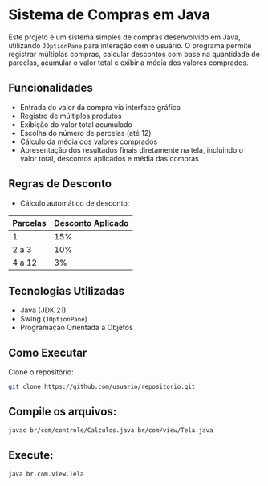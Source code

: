 # Sistema de Compras em Java

Este projeto é um sistema simples de compras desenvolvido em Java, utilizando `JOptionPane` para interação com o usuário. O programa permite registrar múltiplas compras, calcular descontos com base na quantidade de parcelas, acumular o valor total e exibir a média dos valores comprados.

## Funcionalidades

- Entrada do valor da compra via interface gráfica
- Registro de múltiplos produtos
- Exibição do valor total acumulado
- Escolha do número de parcelas (até 12)
- Cálculo da média dos valores comprados
- Apresentação dos resultados finais diretamente na tela, incluindo o valor total, descontos aplicados e média das compras

## Regras de Desconto

- Cálculo automático de desconto:

| Parcelas        | Desconto Aplicado |
|-----------------|-------------------|
| 1               | 15%               |
| 2 a 3           | 10%               |
| 4 a 12          | 3%                |

##  Tecnologias Utilizadas

- Java (JDK 21)
- Swing (`JOptionPane`)
- Programação Orientada a Objetos


## Como Executar

Clone o repositório:
```bash
git clone https://github.com/usuario/repositorio.git
```

## Compile os arquivos: 
```bash
javac br/com/controle/Calculos.java br/com/view/Tela.java
```
## Execute:
```bash
java br.com.view.Tela
```

